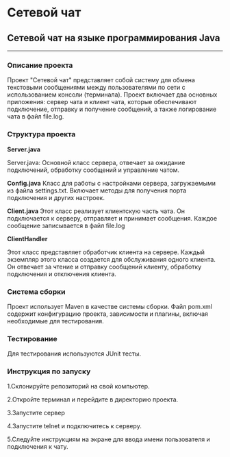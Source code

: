 # Сетевой чат

## Сетевой чат на языке программирования Java

---
### **Описание проекта**
Проект "Сетевой чат" представляет собой систему для обмена текстовыми сообщениями между пользователями по сети с использованием консоли (терминала). Проект включает два основных приложения: сервер чата и клиент чата, которые обеспечивают подключение, отправку и получение сообщений, а также логирование чата в файл file.log.

### **Структура проекта**
**Server.java**

Server.java: Основной класс сервера, отвечает за ожидание подключений, обработку сообщений и управление чатом.

**Config.java**
Класс для работы с настройками сервера, загружаемыми из файла settings.txt. Включает методы для получения порта подключения и других настроек.

**Client.java**
Этот класс реализует клиентскую часть чата. Он подключается к серверу, отправляет и принимает сообщения. Каждое сообщение записывается в файл file.log

**ClientHandler**

Этот класс представляет обработчик клиента на сервере. Каждый экземпляр этого класса создается для обслуживания одного клиента. Он отвечает за чтение и отправку сообщений клиенту, обработку подключения и отключения клиента.

### **Система сборки**

Проект использует Maven в качестве системы сборки. Файл pom.xml содержит конфигурацию проекта, зависимости и плагины, включая необходимые для тестирования.

###  **Тестирование**
Для тестирования используются JUnit тесты. 

### **Инструкция по запуску**
1.Склонируйте репозиторий на свой компьютер.

2.Откройте терминал и перейдите в директорию проекта.

3.Запустите сервер

4.Запустите telnet и подключитесь к серверу.
   
5.Следуйте инструкциям на экране для ввода имени пользователя и подключения к чату.




